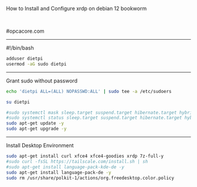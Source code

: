 How to Install and Configure xrdp on debian 12 bookworm

<br>

#opcacore.com

---

#!/bin/bash

``` bash
adduser dietpi
usermod -aG sudo dietpi
```

---

Grant sudo without password

``` bash
echo 'dietpi ALL=(ALL) NOPASSWD:ALL' | sudo tee -a /etc/sudoers

su dietpi

#sudo systemctl mask sleep.target suspend.target hibernate.target hybrid-sleep.target
#sudo systemctl status sleep.target suspend.target hibernate.target hybrid-sleep.target
sudo apt-get update -y
sudo apt-get upgrade -y
```

---

Install Desktop Environment

``` bash
sudo apt-get install curl xfce4 xfce4-goodies xrdp 7z-full-y
#sudo curl -fsSL https://tailscale.com/install.sh | sh
#sudo apt-get install language-pack-kde-de -y
sudo apt-get install language-pack-de -y
sudo rm /usr/share/polkit-1/actions/org.freedesktop.color.policy
```

